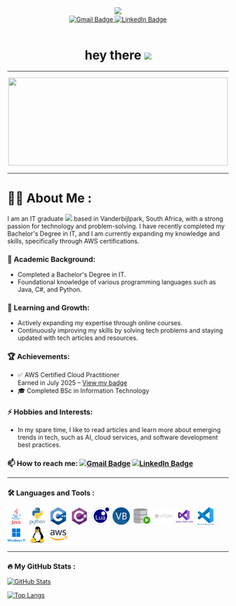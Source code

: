 <div id="header" align="center">
  <img src="https://media.giphy.com/media/v1.Y2lkPTc5MGI3NjExbmVsNmV0bm4zajhld2lkMmMwb3J5N256eHUwd3gybTlxNG9kcjIwZCZlcD12MV9pbnRlcm5hbF9naWZfYnlfaWQmY3Q9Zw/gi84IkFRzwube/giphy.gif" width="100"/>
</div>

<div align="center">
  <a href="mailto:sibiyalethukuthula04@gmail.com">
    <img src="https://img.shields.io/badge/-sibiyalethukuthula04@gmail.com-white?style=flat&logo=Gmail&logoColor=red" alt="Gmail Badge"/>
  </a>
  <a href="https://www.linkedin.com/in/lethukuthula-sibiya">
    <img src="https://img.shields.io/badge/LinkedIn-blue?style=for-the-badge&logo=linkedin&logoColor=white" alt="LinkedIn Badge"/>
  </a>
</div>

<div align="center">
  <img src="https://komarev.com/ghpvc/?username=Smindlo04&style=flat-square&color=blue" alt=""/>
</div>

<h1 align="center">
  hey there
  <img src="https://media.giphy.com/media/hvRJCLFzcasrR4ia7z/giphy.gif" width="30px"/>
</h1>

---

<div align="center">
  <img src="https://media.giphy.com/media/dWesBcTLavkZuG35MI/giphy.gif" width="500" height="200"/>
</div>

---
# :man_technologist: About Me :
I am an IT graduate <img src="https://media.giphy.com/media/WUlplcMpOCEmTGBtBW/giphy.gif" width="30"> based in Vanderbijlpark, South Africa, with a strong passion for technology and problem-solving. I have recently completed my Bachelor's Degree in IT, and I am currently expanding my knowledge and skills, specifically through AWS certifications.

### :telescope: Academic Background:
   - Completed a Bachelor's Degree in IT.
   - Foundational knowledge of various programming languages such as Java, C#, and Python.
  
### :seedling: Learning and Growth:
   - Actively expanding my expertise through online courses.
   - Continuously improving my skills by solving tech problems and staying updated with tech articles and resources.

### 🏆 Achievements:
   - ✅ AWS Certified Cloud Practitioner  
     Earned in July 2025 – [View my badge](https://www.credly.com/badges/7cb067fb-1925-490a-8c2a-2fa24b08c4b8/public_url)
   - 🎓 Completed BSc in Information Technology

###  :zap: Hobbies and Interests:
   - In my spare time, I like to read articles and learn more about emerging trends in tech, such as AI, cloud services, and software development best practices.
    
### :mailbox: How to reach me:  [![Gmail Badge](https://img.shields.io/badge/-sibiyalethukuthula04@gmail.com-white?style=flat&logo=Gmail&logoColor=red)](mailto:sibiyalethukuthula04@gmail.com)  [![LinkedIn Badge](https://img.shields.io/badge/-LinkedIn-blue?style=flat&logo=Linkedin&logoColor=white)](https://www.linkedin.com/in/lethukuthula-sibiya)

---

### :hammer_and_wrench: Languages and Tools :
<div>
  <img src="https://github.com/devicons/devicon/blob/master/icons/java/java-original-wordmark.svg" title="Java" alt="Java" width="40" height="40"/>&nbsp;
  <img src="https://github.com/devicons/devicon/blob/master/icons/python/python-original-wordmark.svg" title="Python" alt="Python" width="40" height="40"/>&nbsp;
  <img src="https://github.com/devicons/devicon/blob/master/icons/cplusplus/cplusplus-original.svg" title="C++" alt="C++" width="40" height="40"/>&nbsp;
  <img src="https://github.com/devicons/devicon/blob/master/icons/csharp/csharp-original.svg" title="C#" alt="C#" width="40" height="40"/>&nbsp;
  <img src="https://github.com/devicons/devicon/blob/master/icons/lua/lua-original.svg" title="JavaScript" alt="JavaScript" width="40" height="40"/>&nbsp;
  <img src="https://github.com/devicons/devicon/blob/master/icons/visualbasic/visualbasic-original.svg" title="Visual Basic" alt="Visual Basic" width="40" height="40"/>&nbsp;
  <img src="https://github.com/devicons/devicon/blob/master/icons/sqldeveloper/sqldeveloper-original.svg" title="SQLDeveloper" alt="SQLDeveloper" width="40" height="40"/>&nbsp;
  <img src="https://github.com/devicons/devicon/blob/master/icons/atom/atom-original-wordmark.svg" title="Atom" alt="Atom" width="40" height="40"/>&nbsp;
  <img src="https://github.com/devicons/devicon/blob/master/icons/visualstudio/visualstudio-original-wordmark.svg" title="Visual Studio" alt="Visual Studio" width="40" height="40"/>&nbsp;
  <img src="https://github.com/devicons/devicon/blob/master/icons/vscode/vscode-original-wordmark.svg" title="Visual Studio Code" alt="Visual Studio Code" width="40" height="40"/>&nbsp;
  <img src="https://github.com/devicons/devicon/blob/master/icons/windows11/windows11-original-wordmark.svg" title="Windows" alt="Windows" width="40" height="40"/>&nbsp;
  <img src="https://github.com/devicons/devicon/blob/master/icons/linux/linux-original.svg" title="Linux" alt="Linux" width="40" height="40"/>&nbsp;
  <img src="https://github.com/devicons/devicon/blob/master/icons/amazonwebservices/amazonwebservices-original-wordmark.svg" title="AWS Cloud" alt="AWS Cloud" width="40" height="40"/>&nbsp;
</div>

---

### :fire: My GitHub Stats :
<a href="https://github.com/Smindlo04">
  <img src="https://github-readme-stats.vercel.app/api?username=Smindlo04&show_icons=true&theme=dark" alt="GitHub Stats" />
</a>

[![Top Langs](https://github-readme-stats.vercel.app/api/top-langs/?username=Smindlo04&layout=compact&theme=vision-friendly-dark)](https://github.com/anuraghazra/github-readme-stats)






